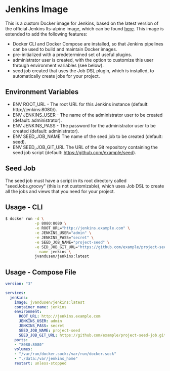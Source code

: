 # Jenkins Image

This is a custom Docker image for Jenkins, based on the latest version of the official Jenkins lts-alpine image, which can be found
[here](https://hub.docker.com/r/jenkins/jenkins/). This image is extended to add the following features:

* Docker CLI and Docker Compose are installed, so that Jenkins pipelines can be used to build and maintain Docker images.
* pre-initialized with a predetermined set of useful plugins.
* administrator user is created, with the option to customize this user through environment variables (see below).
* seed job created that uses the Job DSL plugin, which is installed, to automatically create jobs for your project.

## Environment Variables

* ENV ROOT_URL - The root URL for this Jenkins instance (default: http://jenkins:8080/).
* ENV JENKINS_USER - The name of the administrator user to be created (default: administrator).
* ENV JENKINS_PASS - The password for the administrator user to be created (default: administrator).
* ENV SEED_JOB_NAME The name of the seed job to be created (default: seed).
* ENV SEED_JOB_GIT_URL The URL of the Git repository containing the seed job script (default: https://github.com/example/seed).

## Seed Job

The seed job must have a script in its root directory called "seedJobs.groovy" (this is not customizable), which uses Job DSL to
create all the jobs and views that you need for your project.

## Usage - CLI

```bash
$ docker run -d \
             -p 8080:8080 \
             -e ROOT_URL="http://jenkins.example.com" \
             -e JENKINS_USER="admin" \
             -e JENKINS_PASS="secret" \
             -e SEED_JOB_NAME="project-seed" \
             -e SED_JOB_GIT_URL="https://github.com/example/project-seed-job.git" \
             --name jenkins \
             jvandusen/jenkins:latest
```

## Usage - Compose File

```yaml
version: "3"

services:
  jenkins:
    image: jvandusen/jenkins:latest
    container_name: jenkins
    environment:
      ROOT_URL: http://jenkins.example.com
      JENKINS_USER: admin
      JENKINS_PASS: secret
      SEED_JOB_NAME: project-seed
      SEED_JOB_GIT_URL: https://github.com/example/project-seed-job.git
    ports:
    - "8080:8080"
    volumes:
    - "/var/run/docker.sock:/var/run/docker.sock"
    - "./data:/var/jenkins_home"
    restart: unless-stopped
```
